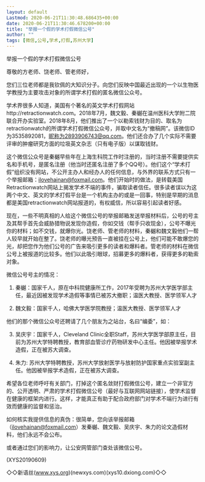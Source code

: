 ```yaml
---
layout: default
Lastmod: 2020-06-21T11:30:48.686435+00:00
date: 2020-06-21T11:30:46.678200+00:00
title: "举报一个假的学术打假微信公号"
author: ""
tags: [微信,公号,学术,打假,苏州大学]
---
```


举报一个假的学术打假微信公号

尊敬的方老师、饶老师、管老师好，

您们三位老师都是我钦佩的大知识分子。向您们反映中国最近出现的一个以生物医学教授为主要攻击对象的所谓学术打假的匿名微信公众号。

学术界很多人知道，美国有个著名的英文学术打假网站http://retractionwatch.com。2018年7月，魏文毅、秦樾在温州医科大学附二院联合开办实验室。2018年8月，他们推出了一个以勒索钱财为目的、取名为retractionwatch的所谓学术打假微信公众号，并取中文名为“撤稿网”。该微信ID为3535892081，昵称为2893906743@qq.com。他们还合办了几个实际不需要评审的肿瘤研究方面的垃圾英文杂志（只有电子版）以谋取钱财。

这个微信公众号是秦樾早些年在上海生科院工作时注册的，当时注册不需要提供实名和手机号，是匿名注册（他当时还匿名注册了多个QQ号）。他们这个“学术打假”组织没有网站，不公开主办人和经办人的任何信息，与外界的联系方式只有一个举报邮箱：ilovehainan@foxmail.com。他们开始时的做法，是转载美国Retractionwatch网站上揭发学术不端的事件，骗取读者信任。很多读者误以为这两个中文、英文的学术打假平台是一个机构主办的或是一回事，特别是早期的消息都是美国retractionwatch网站报道的，有权威信，所以容易引起读者好感。

现在，一些不明真相的人给这个微信公号的举报邮箱发送举报材料后，公号的号主及其帮手首先会威胁猎物说发现你造假，你如交钱（帮手只收现金），公号不曝光你的材料；如不交钱，就爆你光。饶老师、管老师的材料，秦樾和魏文毅他们一帮人较早就开始在整了。饶老师的曝光预告一直被挂在公号上，他们可能不敢爆您的光，却把您作为他们公号的广告来吸引更多的读者和爆料者。管老师的材料在微信公号上被报道的比较多。他们以此吸引眼球，招募更多的爆料者，获得更多的勒索对象。

微信公号号主的情况：

1) 秦樾：国家千人，原在中科院健康所工作，2017年受聘为苏州大学医学部主任，最近因被发现学术造假等事情已被苏大撤职；温医大教授、医学领军人才

2) 魏文毅：国家千人，哈佛大学医学院教授；温医大教授、医学领军人才

他们的那个微信公众号还聘请了几个朋友为之站台，名曰“编委”，如：

3) 吴庆宇：国家千人，Cleveland Clinic全职Staff，苏州大学医学部原主任，目前为苏州大学特聘教授，教育部血管诊疗药物研发中心主任。他因被举报学术造假，正在被苏大调查。

4) 朱力: 苏州大学特聘教授，苏州大学放射医学与放射防护国家重点实验室副主任。他因被举报学术造假，正在被苏大调查。

希望各位老师呼吁有关部门，打掉这个匿名敛财打假微信公号，建立一个非官方的、公开透明、严肃的学术打假微信公号（最好与互联网网站链接），使学术监督在健康的框架内进行。这样，才能真正有助于配合政府部门对学术不端行为进行有效而健康的监督和惩治。

如何核实我提供信息的真伪：很简单，您向该举报邮箱（ilovehainan@foxmail.com）发秦樾、魏文毅、吴庆宇、朱力的论文造假材料，他们永远不会公布。

或者通过您们的影响力，让公安网管部门查处该微信公号。

(XYS20190609)

◇◇新语丝(www.xys.org)(newxys.com)(xys10.dxiong.com)◇◇

